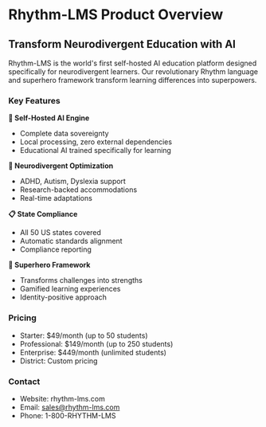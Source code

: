 # Rhythm-LMS Product Overview

## Transform Neurodivergent Education with AI

Rhythm-LMS is the world's first self-hosted AI education platform designed specifically for neurodivergent learners. Our revolutionary Rhythm language and superhero framework transform learning differences into superpowers.

### Key Features

**🧠 Self-Hosted AI Engine**
- Complete data sovereignty
- Local processing, zero external dependencies
- Educational AI trained specifically for learning

**🌟 Neurodivergent Optimization**
- ADHD, Autism, Dyslexia support
- Research-backed accommodations
- Real-time adaptations

**📋 State Compliance**
- All 50 US states covered
- Automatic standards alignment
- Compliance reporting

**🦸 Superhero Framework**
- Transforms challenges into strengths
- Gamified learning experiences
- Identity-positive approach

### Pricing
- Starter: $49/month (up to 50 students)
- Professional: $149/month (up to 250 students)  
- Enterprise: $449/month (unlimited students)
- District: Custom pricing

### Contact
- Website: rhythm-lms.com
- Email: sales@rhythm-lms.com
- Phone: 1-800-RHYTHM-LMS
